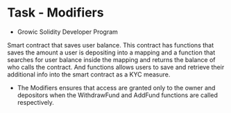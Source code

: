 # Task - Modifiers

- Growic Solidity Developer Program

Smart contract that saves user balance.
This contract has functions that saves the amount a user is depositing into a mapping and a function that searches for user balance inside the mapping and returns the balance of who calls the contract.
And functions allows users to save and retrieve their additional info into the smart contract as a KYC measure.

- The Modifiers ensures that access are granted only to the owner and depositors when the WithdrawFund and AddFund functions are called respectively.

